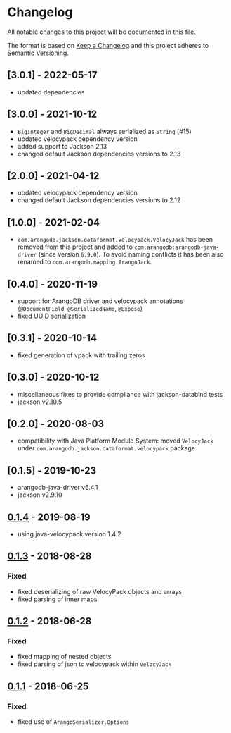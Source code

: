 # Changelog

All notable changes to this project will be documented in this file.

The format is based on [Keep a Changelog](http://keepachangelog.com/en/1.0.0/) and this project adheres to [Semantic Versioning](http://semver.org/spec/v2.0.0.html).

## [3.0.1] - 2022-05-17

- updated dependencies

## [3.0.0] - 2021-10-12

- `BigInteger` and `BigDecimal` always serialized as `String` (#15)
- updated velocypack dependency version
- added support to Jackson 2.13
- changed default Jackson dependencies versions to 2.13

## [2.0.0] - 2021-04-12

- updated velocypack dependency version
- changed default Jackson dependencies versions to 2.12

## [1.0.0] - 2021-02-04

- `com.arangodb.jackson.dataformat.velocypack.VelocyJack` has been removed from this project and added to 
`com.arangodb:arangodb-java-driver` (since version `6.9.0`). To avoid naming conflicts it has been also renamed to 
`com.arangodb.mapping.ArangoJack`.

## [0.4.0] - 2020-11-19

- support for ArangoDB driver and velocypack annotations (`@DocumentField`, `@SerializedName`, `@Expose`)
- fixed UUID serialization

## [0.3.1] - 2020-10-14

- fixed generation of vpack with trailing zeros

## [0.3.0] - 2020-10-12

- miscellaneous fixes to provide compliance with jackson-databind tests 
- jackson v2.10.5

## [0.2.0] - 2020-08-03

- compatibility with Java Platform Module System: moved `VelocyJack` under `com.arangodb.jackson.dataformat.velocypack` package

## [0.1.5] - 2019-10-23

- arangodb-java-driver v6.4.1
- jackson v2.9.10

## [0.1.4] - 2019-08-19

- using java-velocypack version 1.4.2

## [0.1.3] - 2018-08-28

### Fixed

- fixed deserializing of raw VelocyPack objects and arrays
- fixed parsing of inner maps

## [0.1.2] - 2018-06-28

### Fixed

- fixed mapping of nested objects
- fixed parsing of json to velocypack within `VelocyJack`

## [0.1.1] - 2018-06-25

### Fixed

- fixed use of `ArangoSerializer.Options`

[unreleased]: https://github.com/arangodb/jackson-dataformat-velocypack/compare/0.1.4...HEAD
[0.1.4]: https://github.com/arangodb/jackson-dataformat-velocypack/compare/0.1.3...0.1.4
[0.1.3]: https://github.com/arangodb/jackson-dataformat-velocypack/compare/0.1.2...0.1.3
[0.1.2]: https://github.com/arangodb/jackson-dataformat-velocypack/compare/0.1.1...0.1.2
[0.1.1]: https://github.com/arangodb/jackson-dataformat-velocypack/compare/0.1.0...0.1.1
